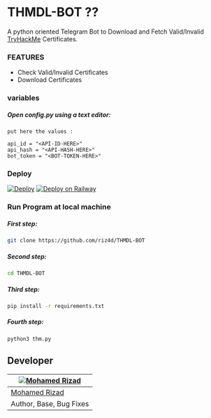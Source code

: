 # THMDL-BOT ??
A python oriented Telegram Bot to Download and Fetch Valid/Invalid [TryHackMe](https://tryhackme.com/) Certificates.

### FEATURES
 - Check Valid/Invalid Certificates
 - Download Certificates
 
 ### variables
 
 ##### Open config.py using a text editor:

```
put here the values :

api_id = "<API-ID-HERE>"
api_hash = "<API-HASH-HERE>"
bot_token = "<BOT-TOKEN-HERE>"
```


 ### Deploy
 [![Deploy](https://www.herokucdn.com/deploy/button.svg)](https://heroku.com/deploy?template=https://github.com/riz4d/THMDL-BOT)
 [![Deploy on Railway](https://railway.app/button.svg)](https://railway.app/new/template?template=https://github.com/riz4d/THMDL-BOT)

 
### Run Program at local machine


##### First step:

```sh
git clone https://github.com/riz4d/THMDL-BOT
```

##### Second step:

```sh
cd THMDL-BOT
```

##### Third step:

```sh
pip install -r requirements.txt
```

##### Fourth step:

```sh
python3 thm.py
```

## Developer

[![Mohamed Rizad](https://github.com/riz4d.png?size=100)](https://github.com/riz4d) |
----|
[Mohamed Rizad](https://t.me/riz4d) |
Author, Base, Bug Fixes  |
